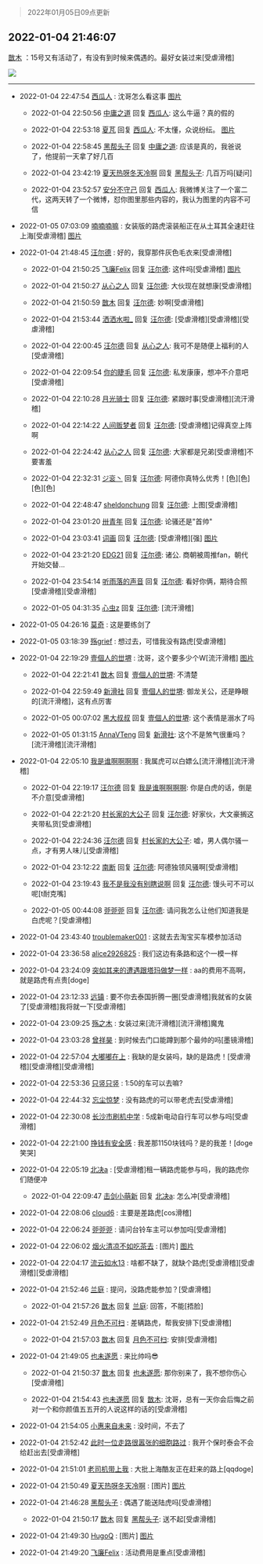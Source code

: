 > 2022年01月05日09点更新
<link rel="stylesheet" href="https://cdn.jsdelivr.net/gh/taotie6/sampleJSON@main/css/photo_show.css">
<meta name="referrer" content="no-referrer" />


 ## 2022-01-04 21:46:07 

 [㪚木](https://www.coolapk.com/feed/32599183?shareKey=MGM1NTEyMzk3NGRiNjFkNDUzMGQ~) ：15号又有活动了，有没有到时候来偶遇的。最好女装过来[受虐滑稽] 

<div class="album">
<img class="img-item" src="http://image.coolapk.com/feed/2022/0104/21/1081091_6a010d94_3966_5814_794@1080x1832.jpeg" />
</div>

 ------- 

- 2022-01-04 22:47:54 [西瓜人](uid=1704949) : 沈哥怎么看这事 [图片](http://image.coolapk.com/feed/2022/0104/22/1704949_7674_0004_845@1080x2338.jpg)

    - 2022-01-04 22:50:56 [中庸之道](uid=2894334) 回复 [西瓜人](uid=1704949): 这么牛逼？真的假的 

    - 2022-01-04 22:53:18 [夏芃](uid=2487872) 回复 [西瓜人](uid=1704949): 不太懂，众说纷纭。 [图片](http://image.coolapk.com/feed/2022/0104/22/2487872_d224eaed_7997_0564_475@1080x1866.jpeg)

    - 2022-01-04 22:58:45 [黑帮头子](uid=2838832) 回复 [中庸之道](uid=2894334): 应该是真的，我爸说了，他提前一天拿了好几百 

    - 2022-01-04 23:42:19 [夏天热呀冬天冷啊](uid=3688557) 回复 [黑帮头子](uid=2838832): 几百万吗[疑问] 

    - 2022-01-04 23:52:57 [安分不守己](uid=708582) 回复 [西瓜人](uid=1704949): 我微博关注了一个富二代，这两天转了一个微博，怼你图里那些内容的，我认为图里的内容不可信 

- 2022-01-05 07:03:09 [喃喃喃嘛](uid=9337360) : 女装版的路虎滚装船正在从土耳其全速赶往上海[受虐滑稽] [图片](http://image.coolapk.com/feed/2022/0105/07/9337360_cfff8f6b_7388_6114_103@4165x1920.jpeg)

- 2022-01-04 21:48:45 [汪尔德](uid=1595236) : 好的，我穿那件灰色毛衣来[受虐滑稽] 

    - 2022-01-04 21:50:25 [飞廉Felix](uid=900024) 回复 [汪尔德](uid=1595236): 这件吗[受虐滑稽] [图片](http://image.coolapk.com/feed/2022/0104/21/900024_84713e0e_4224_5972_708@474x758.jpeg)

    - 2022-01-04 21:50:27 [从心之人](uid=3359478) 回复 [汪尔德](uid=1595236): 大伙现在就想康[受虐滑稽] 

    - 2022-01-04 21:50:59 [㪚木](uid=1081091) 回复 [汪尔德](uid=1595236): 妙啊[受虐滑稽] 

    - 2022-01-04 21:53:44 [洒洒水啦_](uid=652939) 回复 [汪尔德](uid=1595236): [受虐滑稽][受虐滑稽][受虐滑稽] 

    - 2022-01-04 22:00:45 [汪尔德](uid=1595236) 回复 [从心之人](uid=3359478): 我可不是随便上福利的人[受虐滑稽] 

    - 2022-01-04 22:09:54 [你的睫毛](uid=903529) 回复 [汪尔德](uid=1595236): 私发康康，想冲不介意吧[受虐滑稽] 

    - 2022-01-04 22:10:28 [月光骑士](uid=2632367) 回复 [汪尔德](uid=1595236): 紧跟时事[受虐滑稽][流汗滑稽] 

    - 2022-01-04 22:14:22 [人间贩梦者](uid=2446972) 回复 [汪尔德](uid=1595236): [受虐滑稽]记得真空上阵啊 

    - 2022-01-04 22:24:42 [从心之人](uid=3359478) 回复 [汪尔德](uid=1595236): 大家都是兄弟[受虐滑稽]不要害羞 

    - 2022-01-04 22:32:31 [ジ衮丶](uid=494451) 回复 [汪尔德](uid=1595236): 阿德你真特么优秀！[色][色][色][色] 

    - 2022-01-04 22:48:47 [sheldonchung](uid=2025492) 回复 [汪尔德](uid=1595236): 上图[受虐滑稽] 

    - 2022-01-04 23:01:20 [卅青年](uid=855301) 回复 [汪尔德](uid=1595236): 论骚还是&quot;首帅&quot; 

    - 2022-01-04 23:03:41 [词画](uid=2955256) 回复 [汪尔德](uid=1595236): [受虐滑稽][强] [图片](http://image.coolapk.com/feed/2021/1108/09/3511055_98075ff8_4477_5972@580x458.jpeg)

    - 2022-01-04 23:21:20 [EDG21](uid=816978) 回复 [汪尔德](uid=1595236): 诸公.
商朝被周推fan，朝代开始交替... 

    - 2022-01-04 23:54:14 [听雨落的声音](uid=3650984) 回复 [汪尔德](uid=1595236): 看好你俩，期待合照[受虐滑稽][受虐滑稽] 

    - 2022-01-05 04:31:35 [心虫z](uid=151532) 回复 [汪尔德](uid=1595236): [流汗滑稽] 

- 2022-01-05 04:26:16 [莫奇](uid=131936) : 这是要练剑了 

- 2022-01-05 03:18:39 [殇grief](uid=4392516) : 想过去，可惜我没有路虎[受虐滑稽] 

- 2022-01-04 22:19:29 [壹個人的丗堺](uid=1461483) : 沈哥，这个要多少个W[流汗滑稽] [图片](http://image.coolapk.com/feed/2022/0104/22/1461483_6de4b577_5968_6489_691@1080x2400.jpeg)

    - 2022-01-04 22:21:41 [㪚木](uid=1081091) 回复 [壹個人的丗堺](uid=1461483): 不清楚 

    - 2022-01-04 22:59:49 [新滑社](uid=2627292) 回复 [壹個人的丗堺](uid=1461483): 御龙关公，还是睁眼的[流汗滑稽]，这有点厉害 

    - 2022-01-05 00:07:02 [黑大叔叔](uid=1325252) 回复 [壹個人的丗堺](uid=1461483): 这个表情是溺水了吗 

    - 2022-01-05 01:31:15 [AnnaVTeng](uid=2813701) 回复 [新滑社](uid=2627292): 这个不是煞气很重吗？[流汗滑稽][流汗滑稽] 

- 2022-01-04 22:05:10 [我是谁啊啊啊啊](uid=2536100) : 我属虎可以白嫖么[流汗滑稽][流汗滑稽] 

    - 2022-01-04 22:19:17 [汪尔德](uid=1595236) 回复 [我是谁啊啊啊啊](uid=2536100): 你是白虎的话，倒是不介意[受虐滑稽] 

    - 2022-01-04 22:21:20 [村长家的大公子](uid=685373) 回复 [汪尔德](uid=1595236): 好家伙，大文豪搁这夹带私货[受虐滑稽] 

    - 2022-01-04 22:24:36 [汪尔德](uid=1595236) 回复 [村长家的大公子](uid=685373): 嘘，男人偶尔骚一点，才有男人味儿[受虐滑稽] 

    - 2022-01-04 23:12:22 [南断](uid=1225983) 回复 [汪尔德](uid=1595236): 阿德独领风骚啊[受虐滑稽] 

    - 2022-01-04 23:19:43 [我不是我没有别瞎说啊](uid=2231912) 回复 [汪尔德](uid=1595236): 馒头可不可以呢[t耐克嘴] 

    - 2022-01-05 00:44:08 [戼戼戼](uid=4044548) 回复 [汪尔德](uid=1595236): 请问我怎么让他们知道我是白虎呢？[受虐滑稽] 

- 2022-01-04 23:43:40 [troublemaker001](uid=1558211) : 这就去去淘宝买车模参加活动 

- 2022-01-04 23:36:58 [alice2926825](uid=1064232) : 我们这边有条路和这个一模一样 

- 2022-01-04 23:24:09 [突如其来的遭遇跟塔玛做梦一样](uid=983404) : aa的费用不高啊，就是路虎有点贵[doge] 

- 2022-01-04 23:12:33 [远镇](uid=1471248) : 要不你去泰国折腾一圈[受虐滑稽]我就省的女装了[受虐滑稽]我将就一下[受虐滑稽] 

- 2022-01-04 23:09:25 [殇之木](uid=1085570) : 女装过来[流汗滑稽][流汗滑稽]魔鬼 

- 2022-01-04 23:03:28 [曾祥昊](uid=6695078) : 到时候去门口能蹲到那个最帅的吗[墨镜滑稽] 

- 2022-01-04 22:57:04 [大嘟嘟在上](uid=4316956) : 我缺的是女装吗，缺的是路虎！[受虐滑稽][受虐滑稽][受虐滑稽] 

- 2022-01-04 22:53:36 [只竖只竖](uid=4291126) : 1:50的车可以去嘛? 

- 2022-01-04 22:44:32 [忘尘惊梦](uid=1892738) : 没有路虎的可以带老虎去[受虐滑稽] 

- 2022-01-04 22:30:08 [长沙市刷机中学](uid=2989554) : 5成新电动自行车可以参与吗[受虐滑稽] 

- 2022-01-04 22:21:00 [挣钱有安全感](uid=1355663) : 我差那1150块钱吗？是的我差！[doge笑哭] 

- 2022-01-04 22:05:19 [北决a](uid=1918537) : [受虐滑稽]租一辆路虎能参与吗，我的路虎你们随便冲 

    - 2022-01-04 22:09:47 [击剑小萌新](uid=3435660) 回复 [北决a](uid=1918537): 怎么冲[受虐滑稽] 

- 2022-01-04 22:08:06 [cloud6](uid=852635) : 主要是差路虎[cos滑稽] 

- 2022-01-04 22:06:24 [戼戼戼](uid=4044548) : 请问台铃车主可以参加吗[受虐滑稽] 

- 2022-01-04 22:06:02 [烟火清凉不如吃茶去](uid=4279524) : [图片] [图片](http://image.coolapk.com/feed/2022/0104/22/4279524_7f8d69f1_5161_3186_556@387x126.gif)

- 2022-01-04 22:04:17 [流云如水13](uid=3415673) : 啥都不缺了，就缺个路虎[受虐滑稽][受虐滑稽][受虐滑稽] 

- 2022-01-04 21:52:46 [兰庭](uid=2362595) : 提问，没路虎能参加？[受虐滑稽] 

    - 2022-01-04 21:57:26 [㪚木](uid=1081091) 回复 [兰庭](uid=2362595): 回答，不能[捂脸] 

- 2022-01-04 21:52:49 [月色不可扫](uid=3639201) : 差辆路虎，帮我安排下[受虐滑稽] 

    - 2022-01-04 21:57:03 [㪚木](uid=1081091) 回复 [月色不可扫](uid=3639201): 安排[受虐滑稽] 

- 2022-01-04 21:49:05 [也未遂愿](uid=3056500) : 来比帅吗😎 

    - 2022-01-04 21:50:37 [㪚木](uid=1081091) 回复 [也未遂愿](uid=3056500): 那你别来了，我不想你伤心[受虐滑稽] 

    - 2022-01-04 21:54:43 [也未遂愿](uid=3056500) 回复 [㪚木](uid=1081091): 沈哥，总有一天你会后悔之前对一个和你颜值五五开的人说这样的话的[受虐滑稽] 

- 2022-01-04 21:54:05 [小惠来自未来](uid=847097) : 没时间，不去了 

- 2022-01-04 21:52:42 [此时一位走路很嚣张的细胞路过](uid=1844717) : 我开个保时泰会不会给赶出去[受虐滑稽] 

- 2022-01-04 21:51:01 [老司机带上我](uid=1912353) : 大批上海酷友正在赶来的路上[qqdoge] 

- 2022-01-04 21:50:49 [夏天热呀冬天冷啊](uid=3688557) : [图片] [图片](http://image.coolapk.com/feed/2021/1120/21/1081091_1b44d946_5915_3869_857@378x557.gif)

- 2022-01-04 21:46:28 [黑帮头子](uid=2838832) : 偶遇了能送陆虎吗[受虐滑稽] 

    - 2022-01-04 21:50:17 [㪚木](uid=1081091) 回复 [黑帮头子](uid=2838832): 送不起[受虐滑稽] 

- 2022-01-04 21:49:30 [HugoQ](uid=784557) : [图片] [图片](http://image.coolapk.com/feed/2018/1124/17/1976653_1543053123_4673@65x65.gif)

- 2022-01-04 21:49:20 [飞廉Felix](uid=900024) : 活动费用是重点[受虐滑稽] 

